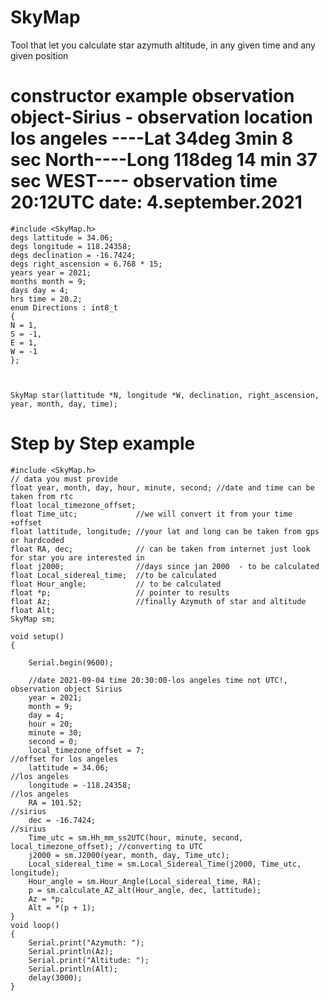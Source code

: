# SkyMap
Tool that let you calculate star azymuth altitude, in any given time and any given position




# constructor example observation object-Sirius - observation location los angeles ----Lat 34deg 3min 8 sec North----Long 118deg 14 min  37 sec WEST---- observation time 20:12UTC date: 4.september.2021
    #include <SkyMap.h>
    degs lattitude = 34.06;
    degs longitude = 118.24358;
    degs declination = -16.7424;
    degs right_ascension = 6.768 * 15;
    years year = 2021;
    months month = 9;
    days day = 4;
    hrs time = 20.2;
    enum Directions : int8_t
    {
    N = 1,
    S = -1,
    E = 1,
    W = -1
    };
    


    SkyMap star(lattitude *N, longitude *W, declination, right_ascension, year, month, day, time);
    
# Step by Step example
    #include <SkyMap.h>
    // data you must provide
    float year, month, day, hour, minute, second; //date and time can be taken from rtc
    float local_timezone_offset;
    float Time_utc;             //we will convert it from your time +offset
    float lattitude, longitude; //your lat and long can be taken from gps or hardcoded
    float RA, dec;              // can be taken from internet just look for star you are interested in
    float j2000;                //days since jan 2000  - to be calculated
    float Local_sidereal_time;  //to be calculated
    float Hour_angle;           // to be calculated
    float *p;                   // pointer to results
    float Az;                   //finally Azymuth of star and altitude
    float Alt;
    SkyMap sm;

    void setup()
    {

        Serial.begin(9600);

        //date 2021-09-04 time 20:30:00-los angeles time not UTC!, observation object Sirius
        year = 2021;
        month = 9;
        day = 4;
        hour = 20;
        minute = 30;
        second = 0;
        local_timezone_offset = 7;                                               //offset for los angeles
        lattitude = 34.06;                                                       //los angeles
        longitude = -118.24358;                                                  //los angeles
        RA = 101.52;                                                             //sirius
        dec = -16.7424;                                                          //sirius
        Time_utc = sm.Hh_mm_ss2UTC(hour, minute, second, local_timezone_offset); //converting to UTC
        j2000 = sm.J2000(year, month, day, Time_utc);
        Local_sidereal_time = sm.Local_Sidereal_Time(j2000, Time_utc, longitude);
        Hour_angle = sm.Hour_Angle(Local_sidereal_time, RA);
        p = sm.calculate_AZ_alt(Hour_angle, dec, lattitude);
        Az = *p;
        Alt = *(p + 1);
    }
    void loop()
    {
        Serial.print("Azymuth: ");
        Serial.println(Az);
        Serial.print("Altitude: ");
        Serial.println(Alt);
        delay(3000);
    }

     


